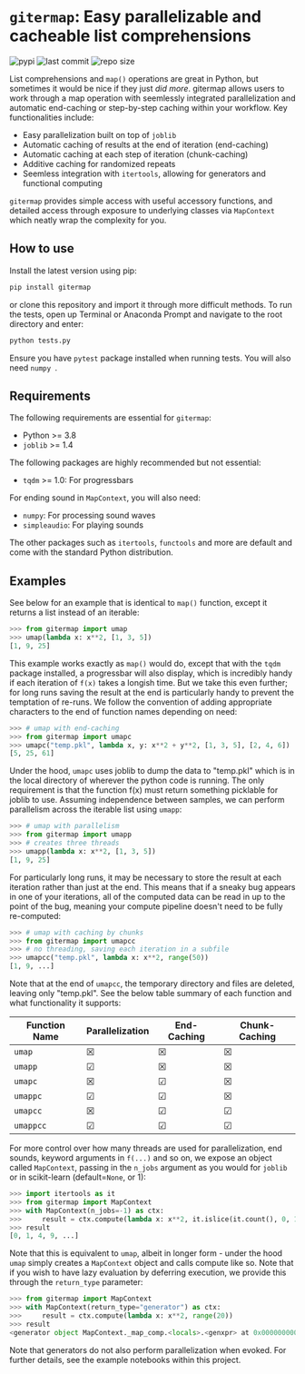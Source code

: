 # `gitermap`: Easy parallelizable and cacheable list comprehensions

![pypi](https://img.shields.io/pypi/v/gitermap)
![last commit](https://img.shields.io/github/last-commit/gregparkes/gitermap)
![repo size](https://img.shields.io/github/repo-size/gregparkes/gitermap)

List comprehensions and `map()` operations are great in Python, but sometimes it would be nice if they just *did more*. gitermap allows users to work through a map operation with seemlessly integrated parallelization and automatic end-caching or step-by-step caching within your workflow. Key functionalities include:

- Easy parallelization built on top of `joblib`
- Automatic caching of results at the end of iteration (end-caching)
- Automatic caching at each step of iteration (chunk-caching)
- Additive caching for randomized repeats
- Seemless integration with `itertools`, allowing for generators and functional computing

`gitermap` provides simple access with useful accessory functions, and detailed access through
exposure to underlying classes via `MapContext` which neatly wrap the complexity for you.

## How to use

Install the latest version using pip:

```bash
pip install gitermap
```

or clone this repository and import it through more difficult methods. To run the tests, open up
Terminal or Anaconda Prompt and navigate to the root directory and enter:

```bash
python tests.py
```

Ensure you have `pytest` package installed when running tests. You will also need `numpy
`.

## Requirements

The following requirements are essential for `gitermap`:

- Python >= 3.8
- `joblib` >= 1.4

The following packages are highly recommended but not essential:

- `tqdm` >= 1.0: For progressbars

For ending sound in `MapContext`, you will also need:

- `numpy`: For processing sound waves
- `simpleaudio`: For playing sounds

The other packages such as `itertools`, `functools` and more are default and come with the standard Python distribution.


## Examples

See below for an example that is identical to `map()` function, except it returns a list instead of an iterable:

```python
>>> from gitermap import umap
>>> umap(lambda x: x**2, [1, 3, 5])
[1, 9, 25]
```

This example works exactly as `map()` would do, except that with the `tqdm` package installed, a progressbar will also display, which is incredibly handy if each iteration of `f(x)` takes a longish time. But we take this even further; for long runs saving the result at the end is particularly handy to prevent the temptation of re-runs. We follow the convention of adding appropriate characters to the end of function names depending on need:

```python
>>> # umap with end-caching
>>> from gitermap import umapc
>>> umapc("temp.pkl", lambda x, y: x**2 + y**2, [1, 3, 5], [2, 4, 6])
[5, 25, 61]
```

Under the hood, `umapc` uses joblib to dump the data to "temp.pkl" which is in the local directory of wherever the python code is running. The only requirement is that
the function f(x) must return something picklable for joblib to use. Assuming independence between samples, we can perform parallelism across the iterable list using `umapp`:

```python
>>> # umap with parallelism
>>> from gitermap import umapp
>>> # creates three threads
>>> umapp(lambda x: x**2, [1, 3, 5])
[1, 9, 25]
```

For particularly long runs, it may be necessary to store the result at each iteration rather than just at the end. This means that if a sneaky bug appears in one of your iterations, all of the computed data can be read in up to the point of the bug, meaning your compute pipeline doesn't need to be fully re-computed:

```python
>>> # umap with caching by chunks
>>> from gitermap import umapcc
>>> # no threading, saving each iteration in a subfile
>>> umapcc("temp.pkl", lambda x: x**2, range(50))
[1, 9, ...]
```

Note that at the end of `umapcc`, the temporary directory and files are deleted, leaving only "temp.pkl". See the below table summary of each function and what functionality it supports:

| Function Name | Parallelization | End-Caching | Chunk-Caching |
| --------- | -------------- | --------- | ----------- |
| `umap` | &#x2612; | &#x2612; | &#x2612; |
| `umapp` | &#x2611; | &#x2612; | &#x2612; |
| `umapc` | &#x2612; | &#x2611; | &#x2612; |
| `umappc` | &#x2611; | &#x2611; | &#x2612; |
| `umapcc` | &#x2612; | &#x2611; | &#x2611; |
| `umappcc` | &#x2611; | &#x2611; | &#x2611; |

For more control over how many threads are used for parallelization, end sounds, keyword arguments in `f(...)` and so on, we expose an object called `MapContext`, passing in the `n_jobs` argument as you would for `joblib` or in scikit-learn (default=`None`, or 1):

```python
>>> import itertools as it
>>> from gitermap import MapContext
>>> with MapContext(n_jobs=-1) as ctx:
>>>     result = ctx.compute(lambda x: x**2, it.islice(it.count(), 0, 100))
>>> result
[0, 1, 4, 9, ...]
```

Note that this is equivalent to `umap`, albeit in longer form - under the hood `umap` simply creates
a `MapContext` object and calls compute like so. Note that if you wish to have lazy evaluation by deferring execution,
we provide this through the `return_type` parameter:

```python
>>> from gitermap import MapContext
>>> with MapContext(return_type="generator") as ctx:
>>>     result = ctx.compute(lambda x: x**2, range(20))
>>> result
<generator object MapContext._map_comp.<locals>.<genxpr> at 0x00000000000>
```

Note that generators do not also perform parallelization when evoked. 
For further details, see the example notebooks within this project.